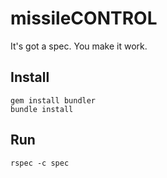 # missileCONTROL

It's got a spec. You make it work.

## Install

    gem install bundler
    bundle install

## Run

    rspec -c spec